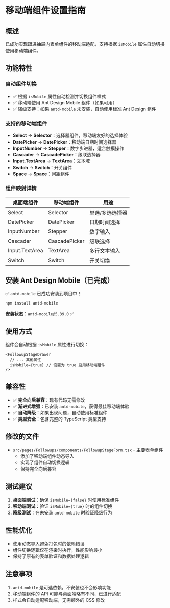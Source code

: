# 移动端组件设置指南

## 概述

已成功实现跟进抽屉内表单组件的移动端适配，支持根据 `isMobile` 属性自动切换使用移动端组件。

## 功能特性

### 自动组件切换
- ✅ 根据 `isMobile` 属性自动检测并切换组件样式
- ✅ 移动端使用 Ant Design Mobile 组件（如果可用）
- ✅ 降级支持：如果 `antd-mobile` 未安装，自动使用标准 Ant Design 组件

### 支持的移动端组件
- **Select** → **Selector**：选择器组件，移动端友好的选择体验
- **DatePicker** → **DatePicker**：移动端日期时间选择器
- **InputNumber** → **Stepper**：数字步进器，适合触摸操作
- **Cascader** → **CascadePicker**：级联选择器
- **Input.TextArea** → **TextArea**：文本域
- **Switch** → **Switch**：开关组件
- **Space** → **Space**：间距组件

### 组件映射详情

| 桌面端组件 | 移动端组件 | 用途 |
|-----------|-----------|------|
| Select | Selector | 单选/多选选择器 |
| DatePicker | DatePicker | 日期时间选择 |
| InputNumber | Stepper | 数字输入 |
| Cascader | CascadePicker | 级联选择 |
| Input.TextArea | TextArea | 多行文本输入 |
| Switch | Switch | 开关切换 |

## 安装 Ant Design Mobile（已完成）

✅ `antd-mobile` 已成功安装到项目中！

```bash
npm install antd-mobile
```

**安装状态**：`antd-mobile@5.39.0` ✅

## 使用方式

组件会自动根据 `isMobile` 属性进行切换：

```tsx
<FollowupStageDrawer
  // ... 其他属性
  isMobile={true} // 设置为 true 启用移动端组件
/>
```

## 兼容性

- ✅ **完全向后兼容**：现有代码无需修改
- ✅ **渐进式增强**：已安装 `antd-mobile`，获得最佳移动端体验
- ✅ **自动降级**：如果出现问题，自动使用标准组件
- ✅ **类型安全**：包含完整的 TypeScript 类型支持

## 修改的文件

- `src/pages/Followups/components/FollowupStageForm.tsx` - 主要表单组件
  - 添加了移动端组件动态导入
  - 实现了组件自动切换逻辑
  - 保持完全向后兼容

## 测试建议

1. **桌面端测试**：确保 `isMobile={false}` 时使用标准组件
2. **移动端测试**：验证 `isMobile={true}` 时的组件切换
3. **降级测试**：在未安装 `antd-mobile` 时验证降级行为

## 性能优化

- 使用动态导入避免打包时的依赖错误
- 组件切换逻辑仅在渲染时执行，性能影响最小
- 保持了原有的表单验证和数据处理逻辑

## 注意事项

1. `antd-mobile` 是可选依赖，不安装也不会影响功能
2. 移动端组件的 API 可能与桌面端略有不同，已进行适配
3. 样式会自动适配移动端，无需额外的 CSS 修改
